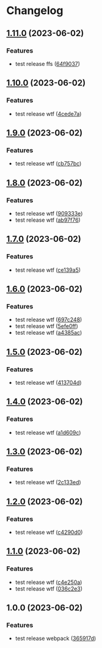 # Changelog

## [1.11.0](https://github.com/wholesome-ghoul/allaround-configs/compare/configs-webpack-v1.10.0...configs-webpack-v1.11.0) (2023-06-02)


### Features

* test release ffs ([64f9037](https://github.com/wholesome-ghoul/allaround-configs/commit/64f90373c0bbb5ca7140a91835efeda9b879cff2))

## [1.10.0](https://github.com/wholesome-ghoul/allaround-configs/compare/configs-webpack-v1.9.0...configs-webpack-v1.10.0) (2023-06-02)


### Features

* test release wtf ([4cede7a](https://github.com/wholesome-ghoul/allaround-configs/commit/4cede7ab5e7c22a1ccd82f07494bcc8ee0f3586a))

## [1.9.0](https://github.com/wholesome-ghoul/allaround-configs/compare/configs-webpack-v1.8.0...configs-webpack-v1.9.0) (2023-06-02)


### Features

* test release wtf ([cb757bc](https://github.com/wholesome-ghoul/allaround-configs/commit/cb757bc85f3241bc49461fe537b2c08b63c16833))

## [1.8.0](https://github.com/wholesome-ghoul/allaround-configs/compare/configs-webpack-v1.7.0...configs-webpack-v1.8.0) (2023-06-02)


### Features

* test release wtf ([909333e](https://github.com/wholesome-ghoul/allaround-configs/commit/909333e1ddb82707ca8e5ac8049560a4b88302f2))
* test release wtf ([ab97f76](https://github.com/wholesome-ghoul/allaround-configs/commit/ab97f76597bc8afa64b815275a8817de2b29bd29))

## [1.7.0](https://github.com/wholesome-ghoul/allaround-configs/compare/configs-webpack-v1.6.0...configs-webpack-v1.7.0) (2023-06-02)


### Features

* test release wtf ([ce139a5](https://github.com/wholesome-ghoul/allaround-configs/commit/ce139a5758ead2d5ce2cec16af9266d0ffe7a653))

## [1.6.0](https://github.com/wholesome-ghoul/allaround-configs/compare/configs-webpack-v1.5.0...configs-webpack-v1.6.0) (2023-06-02)


### Features

* test release wtf ([697c248](https://github.com/wholesome-ghoul/allaround-configs/commit/697c248e7b21b05698c844b88e77f48f3e24c3b3))
* test release wtf ([5efe0ff](https://github.com/wholesome-ghoul/allaround-configs/commit/5efe0ffb597577e73fc60e479503686e4767612d))
* test release wtf ([a4385ac](https://github.com/wholesome-ghoul/allaround-configs/commit/a4385ac8334b40aedfca0fa55b48b33e6f760d32))

## [1.5.0](https://github.com/wholesome-ghoul/allaround-configs/compare/configs-webpack-v1.4.0...configs-webpack-v1.5.0) (2023-06-02)


### Features

* test release wtf ([413704d](https://github.com/wholesome-ghoul/allaround-configs/commit/413704d61f8e93d8ed0b7c0f3a82a30444b78df6))

## [1.4.0](https://github.com/wholesome-ghoul/allaround-configs/compare/configs-webpack-v1.3.0...configs-webpack-v1.4.0) (2023-06-02)


### Features

* test release wtf ([a1d609c](https://github.com/wholesome-ghoul/allaround-configs/commit/a1d609c877efd837e6851201ca794c8efbf37170))

## [1.3.0](https://github.com/wholesome-ghoul/allaround-configs/compare/configs-webpack-v1.2.0...configs-webpack-v1.3.0) (2023-06-02)


### Features

* test release wtf ([2c133ed](https://github.com/wholesome-ghoul/allaround-configs/commit/2c133ed5c3b642423db71b79ea496d1cad42e6a6))

## [1.2.0](https://github.com/wholesome-ghoul/allaround-configs/compare/configs-webpack-v1.1.0...configs-webpack-v1.2.0) (2023-06-02)


### Features

* test release wtf ([c4290d0](https://github.com/wholesome-ghoul/allaround-configs/commit/c4290d0b1b3ab3acb0da0111e2f1c738ec5864a7))

## [1.1.0](https://github.com/wholesome-ghoul/allaround-configs/compare/configs-webpack-v1.0.0...configs-webpack-v1.1.0) (2023-06-02)


### Features

* test release wtf ([c4e250a](https://github.com/wholesome-ghoul/allaround-configs/commit/c4e250a5302b03e1894cad87a891e2a8ad17f28b))
* test release wtf ([036c2e3](https://github.com/wholesome-ghoul/allaround-configs/commit/036c2e377a55aca3fd71cf8b08a77910677051f8))

## 1.0.0 (2023-06-02)


### Features

* test release webpack ([365917d](https://github.com/wholesome-ghoul/allaround-configs/commit/365917d5e057afdcd968fd630a941b4d121b0d05))

